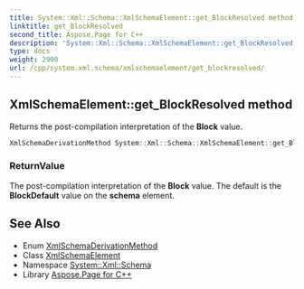 ```yaml
---
title: System::Xml::Schema::XmlSchemaElement::get_BlockResolved method
linktitle: get_BlockResolved
second_title: Aspose.Page for C++
description: 'System::Xml::Schema::XmlSchemaElement::get_BlockResolved method. Returns the post-compilation interpretation of the Block value in C++.'
type: docs
weight: 2900
url: /cpp/system.xml.schema/xmlschemaelement/get_blockresolved/
---
```

## XmlSchemaElement::get_BlockResolved method


Returns the post-compilation interpretation of the **Block** value.

```cpp
XmlSchemaDerivationMethod System::Xml::Schema::XmlSchemaElement::get_BlockResolved()
```


### ReturnValue

The post-compilation interpretation of the **Block** value. The default is the **BlockDefault** value on the **schema** element.

## See Also

* Enum [XmlSchemaDerivationMethod](../../xmlschemaderivationmethod/)
* Class [XmlSchemaElement](../)
* Namespace [System::Xml::Schema](../../)
* Library [Aspose.Page for C++](../../../)
